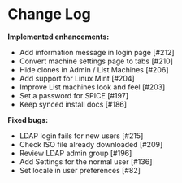 # Change Log


**Implemented enhancements:**

- Add information message in login page [\#212]
- Convert machine settings page to tabs [\#210]
- Hide clones in Admin / List Machines [\#206]
- Add support for Linux Mint [\#204]
- Improve List machines look and feel [\#203]
- Set a password for SPICE [\#197]
- Keep synced install docs [\#186]

**Fixed bugs:**

- LDAP login fails for new users [\#215]
- Check ISO file already downloaded [\#209]
- Review LDAP admin group [\#196]
- Add Settings for the normal user [\#136]
- Set locale in user preferences [\#82]
